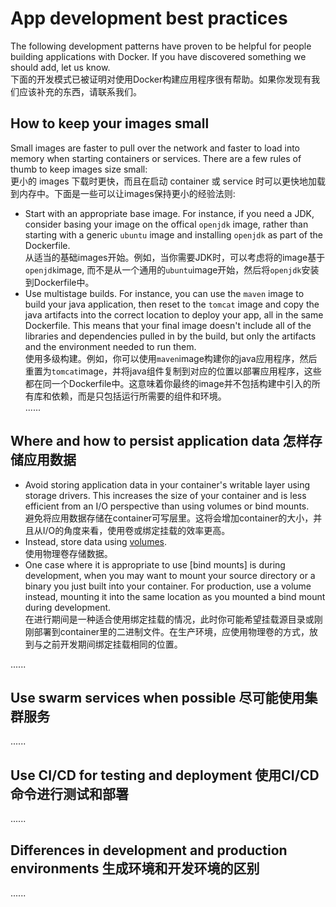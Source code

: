 # App development best practices
The following development patterns have proven to be helpful for people building applications with Docker. If you have discovered something we should add, let us know.  
下面的开发模式已被证明对使用Docker构建应用程序很有帮助。如果你发现有我们应该补充的东西，请联系我们。  

## How to keep your images small
Small images are faster to pull over the network and faster to load into memory when starting containers or services. There are a few rules of thumb to keep images size small:  
更小的 images 下载时更快，而且在启动 container 或 service 时可以更快地加载到内存中。下面是一些可以让images保持更小的经验法则:  
- Start with an appropriate base image. For instance, if you need a JDK, consider basing your image on the offical `openjdk` image, rather than starting with a generic `ubuntu` image and installing `openjdk` as part of the Dockerfile.  
从适当的基础images开始。例如，当你需要JDK时，可以考虑将的image基于`openjdk`image, 而不是从一个通用的`ubuntu`image开始，然后将`openjdk`安装到Dockerfile中。  
- Use multistage builds. For instance, you can use the `maven` image to build your java application, then reset to the `tomcat` image and copy the java artifacts into the correct location to deploy your app, all in the same Dockerfile. This means that your final image doesn't include all of the libraries and dependencies pulled in by the build, but only the artifacts and the environment needed to run them.  
使用多级构建。例如，你可以使用`maven`image构建你的java应用程序，然后重置为`tomcat`image，并将java组件复制到对应的位置以部署应用程序，这些都在同一个Dockerfile中。这意味着你最终的image并不包括构建中引入的所有库和依赖，而是只包括运行所需要的组件和环境。  
......

## Where and how to persist application data 怎样存储应用数据  
- Avoid storing application data in your container's writable layer using storage drivers. This increases the size of your container and is less efficient from an I/O perspective than using volumes or bind mounts.  
避免将应用数据存储在container可写层里。这将会增加container的大小，并且从I/O的角度来看，使用卷或绑定挂载的效率更高。  
- Instead, store data using [volumes]().  
使用物理卷存储数据。  
- One case where it is appropriate to use [bind mounts] is during development, when you may want to mount your source directory or a binary you just built into your container. For production, use a volume instead, mounting it into the same location as you mounted a bind mount during development.  
在进行期间是一种适合使用绑定挂载的情况，此时你可能希望挂载源目录或刚刚部署到container里的二进制文件。在生产环境，应使用物理卷的方式，放到与之前开发期间绑定挂载相同的位置。

......  

## Use swarm services when possible 尽可能使用集群服务  

......

## Use CI/CD for testing and deployment 使用CI/CD命令进行测试和部署  

......

## Differences in development and production environments 生成环境和开发环境的区别  

......

